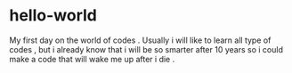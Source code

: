 # hello-world
My first day on the world of codes .
Usually i will like to learn all type of codes , but i already know that i will be so smarter after 10 years so i could make a code that
will wake me up after i die .
